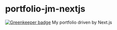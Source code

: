 # portfolio-jm-nextjs

[![Greenkeeper badge](https://badges.greenkeeper.io/Mensae/portfolio-jm-nextjs.svg)](https://greenkeeper.io/)
My portfolio driven by Next.js
